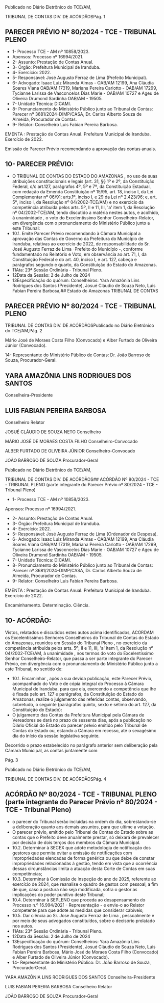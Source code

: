 Publicado  no  Diário  Eletrônico do TCE/AM,

TRIBUNAL DE CONTAS DIV. DE ACÓRDÃOSPág. 1

## PARECER PRÉVIO Nº 80/2024 - TCE - TRIBUNAL PLENO

- 1- Processo TCE - AM nº 10858/2023.
- Apensos: Processo nº  16994/2021.
- 2- Assunto: Prestação de Contas Anual.
- 3- Órgão: Prefeitura Municipal de Iranduba.
- 4- Exercício: 2022.
- 5- Responsável: José Augusto Ferraz de Lima (Prefeito Municipal).
- 6- Advogado: Isaac Luiz Miranda Almas - OAB/AM 12199, Ana Cláudia Soares Viana OAB/AM  17319,  Mariana  Pereira  Carlotto  -  OAB/AM  17299,  Tycianne  Larissa  de Vasconcelos  Dias  Marie  -  OAB/AM  10727  e  Ageu  de  Oliveira  Drumond  Sardinha  OAB/AM - 19505.
- 7- Unidade Técnica: DICAMI.
- 8- Pronunciamento  do  Ministério  Público  junto  ao  Tribunal  de  Contas: Parecer  nº 3681/2024-DIMP/CASA, Dr. Carlos Alberto Souza de Almeida, Procurador de Contas.
- 9- Relator: Conselheiro Luis Fabian Pereira Barbosa.

EMENTA :  Prestação  de  Contas  Anual.    Prefeitura Municipal de Iranduba.  Exercício de 2022.

Emissão de Parecer Prévio recomendando a aprovação das contas anuais.

## 10-  PARECER PRÉVIO:

- O  TRIBUNAL  DE  CONTAS  DO  ESTADO  DO  AMAZONAS ,  no  uso  de  suas atribuições  constitucionais  e  legais  (art.  31,  §§  1º  e  2º,  da  Constituição  Federal,  c/c art.127,  parágrafos  4º,  5º  e  7º,  da  Constituição  Estadual,  com  redação  da  Emenda Constituição nº 15/95, art. 18, inciso I, da Lei Complementar nº 06/91; arts.1º, inciso I, e 29  da  Lei  nº  2.423/96;  e,  art.  5º,  inciso  I,  da  Resolução  nº  04/2002-TCE/AM)  e  no exercício da competência atribuída pelos arts. 5º, II e 11, III, 'a' item 1, da Resolução nº 04/2002-TCE/AM, tendo discutido a matéria nestes autos, e acolhido, à unanimidade , o voto do Excelentíssimo Senhor Conselheiro-Relator, em divergência com o pronunciamento do Ministério Público junto a este Tribunal:
- 10.1. Emite  Parecer  Prévio  recomendando  à  Câmara  Municipal  a aprovação das  Contas  de  Governo  da  Prefeitura  do  Município  de Iranduba,  relativas  ao  exercício  de  2022,  de  responsabilidade  do Sr. José Augusto  Ferraz  de  Lima -Prefeito do Município -, conforme fundamentado no Relatório e Voto, em observância ao art. 71, I, da Constituição Federal e do art. 40, inciso I, e art. 127, cabeça e parágrafos  segundo  e  quarto,  da  Constituição  do  Estado  do Amazonas.
- 11Ata: 23ª Sessão Ordinária - Tribunal Pleno.
- 12Data da Sessão: 2 de Julho de 2024
- 13Especificação  do  quórum: Conselheiros: Yara  Amazônia  Lins  Rodrigues  dos Santos  (Presidente),  Josué  Cláudio  de  Souza  Neto,  Luis  Fabian  Pereira  Barbosa,## Estado do Amazonas TRIBUNAL DE CONTAS

## PARECER PRÉVIO Nº 80/2024 - TCE - TRIBUNAL PLENO

TRIBUNAL DE CONTAS DIV. DE ACÓRDÃOSPublicado  no  Diário  Eletrônico do TCE/AM,Pág. 2

Mário  José  de  Moraes  Costa  Filho  (Convocado)  e  Alber  Furtado  de  Oliveira  Júnior (Convocado).

14-  Representante  do  Ministério  Público  de  Contas: Dr. João  Barroso  de  Souza, Procurador-Geral.

## YARA AMAZÔNIA LINS RODRIGUES DOS SANTOS

Conselheira-Presidente

## LUIS FABIAN PEREIRA BARBOSA

Conselheiro Relator

JOSUÉ CLÁUDIO DE SOUZA NETO Conselheiro

MÁRIO JOSÉ DE MORAES COSTA FILHO Conselheiro-Convocado

ALBER FURTADO DE OLIVEIRA JÚNIOR Conselheiro-Convocado

JOÃO BARROSO DE SOUZA Procurador-Geral

Publicado  no  Diário  Eletrônico do TCE/AM,

TRIBUNAL DE CONTAS DIV. DE ACÓRDÃOS## ACÓRDÃO Nº 80/2024 - TCE - TRIBUNAL PLENO (parte integrante do Parecer Prévio nº 80/2024 - TCE - Tribunal Pleno)

- 1- Processo TCE - AM nº 10858/2023.

Apensos: Processo nº  16994/2021.

- 2- Assunto: Prestação de Contas Anual.
- 3- Órgão: Prefeitura Municipal de Iranduba.
- 4- Exercício: 2022.
- 5- Responsável: José Augusto Ferraz de Lima (Ordenador de Despesa).
- 6-  Advogado: Isaac Luiz Miranda Almas - OAB/AM 12199, Ana Cláudia Soares Viana OAB/AM  17319,  Mariana  Pereira  Carlotto  -  OAB/AM  17299,  Tycianne  Larissa  de Vasconcelos  Dias  Marie  -  OAB/AM  10727  e  Ageu  de  Oliveira  Drumond  Sardinha  OAB/AM - 19505.
- 7- Unidade Técnica: DICAMI.
- 8- Pronunciamento  do  Ministério  Público  junto  ao  Tribunal  de  Contas: Parecer  nº 3681/2024-DIMP/CASA, Dr. Carlos Alberto Souza de Almeida, Procurador de Contas.
- 9- Relator: Conselheiro Luis Fabian Pereira Barbosa.

EMENTA :  Prestação  de  Contas  Anual.    Prefeitura Municipal de Iranduba. Exercício de 2022.

Encaminhamento. Determinação. Ciência.

## 10-  ACÓRDÃO:

Vistos, relatados e discutidos estes autos acima identificados, ACORDAM os Excelentíssimos Senhores Conselheiros do Tribunal de Contas do Estado do Amazonas, reunidos em Sessão do Tribunal Pleno , no exercício da competência atribuída pelos arts. 5º, II e 11, III, 'a' item 1, da Resolução nº 04/2002-TCE/AM, à unanimidade , nos termos do voto do Excelentíssimo Senhor Conselheiro-Relator, que passa a ser parte integrante do Parecer Prévio, em divergência com o pronunciamento do Ministério Público junto a este Tribunal, no sentido de:

- 10.1. Encaminhar ,  após  a  sua  devida  publicação,  este  Parecer  Prévio, acompanhado  do  Voto  e  de  cópia  integral  do  Processo  à  Câmara Municipal de Iranduba, para que ela, exercendo a competência que lhe é fixada pelo art. 127 e parágrafos, da Constituição do Estado do Amazonas,  realize  o  julgamento  das  referidas  contas,  observando, sobretudo, o seguinte (parágrafos quinto, sexto e sétimo do art. 127, da Constituição do Estado):
- O julgamento das Contas da Prefeitura Municipal pela Câmara de  Vereadores  se  dará  no  prazo  de  sessenta  dias,  após  a publicação  no  Diário  Oficial  do  Estado  do  parecer  prévio emitido  pelo  Tribunal  de  Contas  do  Estado  ou,  estando  a Câmara em recesso, até o sexagésimo dia do início da sessão legislativa seguinte.

Decorrido  o  prazo  estabelecido  no  parágrafo  anterior  sem deliberação pela Câmara Municipal, as contas juntamente com

Pág. 3

Publicado  no  Diário  Eletrônico do TCE/AM,

TRIBUNAL DE CONTAS DIV. DE ACÓRDÃOSPág. 4

## ACÓRDÃO Nº 80/2024 - TCE - TRIBUNAL PLENO (parte integrante do Parecer Prévio nº 80/2024 - TCE - Tribunal Pleno)

- o  parecer  do  Tribunal  serão  incluídas  na  ordem  do  dia, sobrestando-se  a  deliberação  quanto  aos  demais  assuntos, para que ultime a votação.
- O parecer prévio, emitido pelo Tribunal de Contas do Estado sobre  as  contas  que  o  Prefeito  deve  anualmente  prestar,  só deixará de prevalecer por decisão de dois terços dos membros da Câmara Municipal.
- 10.2. Determinar à  SECEX  que  adote  metodologia  de  notificação  dos gestores que permita evitar a emissão de notificações com impropriedades  elencadas  de  forma  genérica  ou  que  deixe  de constar impropriedades relacionadas à gestão, tendo em vista que a ocorrência  dessas  circunstâncias  limita  a  atuação  desta  Corte  de Contas em suas competências;
- 10.3. Determinar à Comissão de Inspeção do ano de 2025, referente ao exercício de 2024, que reanalise o quadro de gastos com pessoal, a fim  de  que,  caso  a  postura  não  seja  modificada,  sofra  o  gestor  as implicações do poder punitivo deste Tribunal;
- 10.4. Determinar à SEPLENO  que  proceda  ao  desapensamento  do Processo n.º  16.994/2021  -  Representação  -  e  envie-o  ao  Relator competente para que adote as medidas que considerar cabíveis;
- 10.5. Dar ciência ao Sr. Jose Augusto Ferraz de Lima , pessoalmente e por meio de seus advogados  constituídos, sobre o decisório prolatado nos autos.
- 11Ata: 23ª Sessão Ordinária - Tribunal Pleno.
- 12Data da Sessão: 2 de Julho de 2024
- 13Especificação  do  quórum: Conselheiros: Yara  Amazônia  Lins  Rodrigues  dos Santos  (Presidente),  Josué  Cláudio  de  Souza  Neto,  Luis  Fabian  Pereira  Barbosa, Mário  José  de  Moraes  Costa  Filho  (Convocado)  e  Alber  Furtado  de  Oliveira  Júnior (Convocado).
- 14-  Representante do Ministério Público: Dr. João Barroso de Souza, ProcuradorGeral.

YARA AMAZÔNIA LINS RODRIGUES DOS SANTOS Conselheira-Presidente

LUIS FABIAN PEREIRA BARBOSA Conselheiro Relator

JOÃO BARROSO DE SOUZA Procurador-Geral